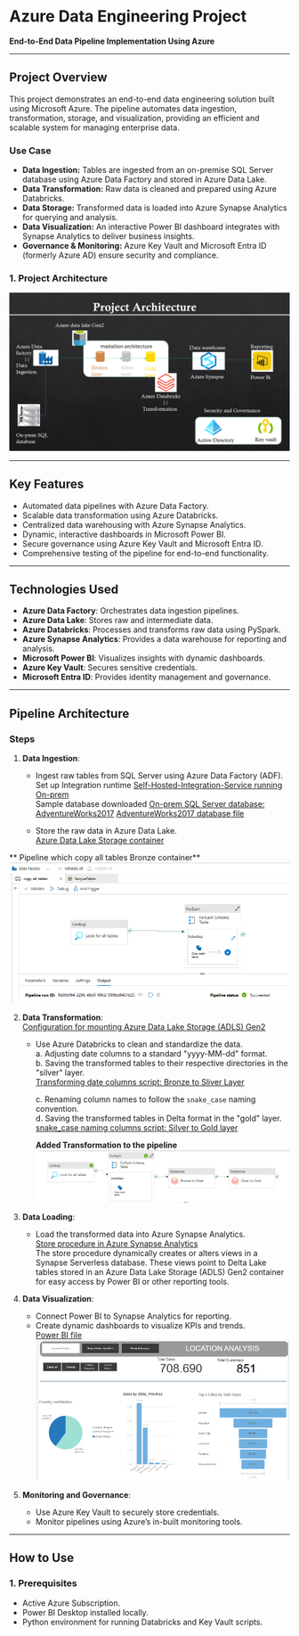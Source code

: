 # Azure Data Engineering Project  
**End-to-End Data Pipeline Implementation Using Azure**

---

## **Project Overview**  
This project demonstrates an end-to-end data engineering solution built using Microsoft Azure. The pipeline automates data ingestion, transformation, storage, and visualization, providing an efficient and scalable system for managing enterprise data.  

### **Use Case**  
- **Data Ingestion:** Tables are ingested from an on-premise SQL Server database using Azure Data Factory and stored in Azure Data Lake.  
- **Data Transformation:** Raw data is cleaned and prepared using Azure Databricks.  
- **Data Storage:** Transformed data is loaded into Azure Synapse Analytics for querying and analysis.  
- **Data Visualization:** An interactive Power BI dashboard integrates with Synapse Analytics to deliver business insights.  
- **Governance & Monitoring:** Azure Key Vault and Microsoft Entra ID (formerly Azure AD) ensure security and compliance.

### **1. Project Architecture**
![End to End project](screenshots/Azure_data_engineering_archecture.png)

---

## **Key Features**  
- Automated data pipelines with Azure Data Factory.  
- Scalable data transformation using Azure Databricks.  
- Centralized data warehousing with Azure Synapse Analytics.  
- Dynamic, interactive dashboards in Microsoft Power BI.  
- Secure governance using Azure Key Vault and Microsoft Entra ID.  
- Comprehensive testing of the pipeline for end-to-end functionality.  

---

## **Technologies Used**  
- **Azure Data Factory**: Orchestrates data ingestion pipelines.  
- **Azure Data Lake**: Stores raw and intermediate data.  
- **Azure Databricks**: Processes and transforms raw data using PySpark.  
- **Azure Synapse Analytics**: Provides a data warehouse for reporting and analysis.  
- **Microsoft Power BI**: Visualizes insights with dynamic dashboards.  
- **Azure Key Vault**: Secures sensitive credentials.  
- **Microsoft Entra ID**: Provides identity management and governance.  

---

## **Pipeline Architecture**  
### **Steps**  
1. **Data Ingestion**:  
   - Ingest raw tables from SQL Server using Azure Data Factory (ADF).  
	Set up Integration runtime
	[Self-Hosted-Integration-Service running On-prem](screenshots/1.self_hosted_integration_runtime_manager.png)  
        Sample database downloaded
	[On-prem SQL Server database: AdventureWorks2017](screenshots/2.On_prem_SQL_Server_AdventureWorks2017.png)
	[AdventureWorks2017 database file](data/)

   - Store the raw data in Azure Data Lake.  
	[Azure Data Lake Storage container](screenshots/3.Azure_Datalake_storage_gen2.png)  

 ** Pipeline which copy all tables Bronze container**
![copy all tables](screenshots/4.Pipeline_to_copy_all_tables_from_onprem.png)
      
2. **Data Transformation**:  
      [Configuration for mounting Azure Data Lake Storage (ADLS) Gen2](notebooks/storagemount.py)   
   - Use Azure Databricks to clean and standardize the data.  
	a. Adjusting date columns to a standard "yyyy-MM-dd" format.  
	b. Saving the transformed tables to their respective directories in the "silver" layer.  
  	[Transforming date columns script: Bronze to Sliver Layer](notebooks/bronze_to_silver.py)  

        c. Renaming column names to follow the `snake_case` naming convention.    
        d. Saving the transformed tables in Delta format in the "gold" layer.    
        [snake_case naming columns script: Silver to Gold layer](notebooks/silver_to_gold.py)  

	 **Added Transformation to the pipeline**
![Transformation to the pipeline](screenshots/5.End_to_End_pipeline.png) 

3. **Data Loading**:  
   - Load the transformed data into Azure Synapse Analytics.  
    [Store procedure in Azure Synapse Analytics](scripts/CreateSQLServerlessView_gold.sql)  
     The store procedure dynamically creates or alters views in a Synapse Serverless database.
     These views point to Delta Lake tables stored in an Azure Data Lake Storage (ADLS) Gen2 container for easy access by        Power BI or other reporting tools.  

4. **Data Visualization**:  
   - Connect Power BI to Synapse Analytics for reporting.  
   - Create dynamic dashboards to visualize KPIs and trends.  
    [Power BI file](visualizations/PowerBI.pbix)  
![Power bi](screenshots/powerbi.png)  

5. **Monitoring and Governance**:  
   - Use Azure Key Vault to securely store credentials.  
   - Monitor pipelines using Azure’s in-built monitoring tools.  

---

## **How to Use**  

### **1. Prerequisites**  
- Active Azure Subscription.  
- Power BI Desktop installed locally.  
- Python environment for running Databricks and Key Vault scripts.  

